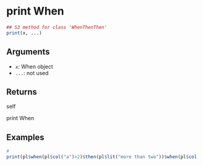 # print When

```r
## S3 method for class 'WhenThenThen'
print(x, ...)
```

## Arguments

- `x`: When object
- `...`: not used

## Returns

self

print When

## Examples

```r
#
print(pl$when(pl$col("a")>2)$then(pl$lit("more than two"))$when(pl$col("b")<5))
```